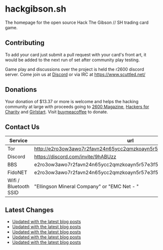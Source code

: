 # hackgibson.sh
The homepage for the open source Hack The Gibson // SH trading card game.


## Contributing

To add your card just submit a pull request with your card's front art, it would be added to the next run of set after community play testing.

Game play and discussions over the project is held the r2600 discord server. Come join us at [Discord](https://discord.com/invite/9hABUzz) or via IRC at https://www.scuttled.net/


## Donations

Your donation of $13.37 or more is welcome and helps the hacking community at large with proceeds going to [2600 Magazine](https://2600.com/), [Hackers for Charity](https://hackersforcharity.org) and [Girlstart](https://girlstart.org).  Visit [buymeacoffee](https://www.buymeacoffee.com/hackgibson.sh) to donate.


## Contact Us

Service | url
-|-
Tor | http://e2ro3ow3awo7r2favn24n65ycc2qmzkoayn5r57e3f56nvjwdcgg32ad.onion
Discord | https://discord.com/invite/9hABUzz
BBS | e2ro3ow3awo7r2favn24n65ycc2qmzkoayn5r57e3f56nvjwdcgg32ad.onion:23
FidoNET | e2ro3ow3awo7r2favn24n65ycc2qmzkoayn5r57e3f56nvjwdcgg32ad.onion:24554
Wifi / Bluetooth SSID | "Ellingson Mineral Company" or "EMC Net - <fidonet address>"

## Latest Changes
<!-- BLOG-POST-LIST:START -->
- [Updated with the latest blog posts](https://github.com/DFW2600/hackgibson.sh/commit/6b4d1a8f623a6a4c7351ee45d4bcad00c1051489)
- [Updated with the latest blog posts](https://github.com/DFW2600/hackgibson.sh/commit/e38aadac88b7fbd3ca8f7b78a5f1324b4214fa80)
- [Updated with the latest blog posts](https://github.com/DFW2600/hackgibson.sh/commit/97722a5058ba20b6522227fa296f55cd3485bb7d)
- [Updated with the latest blog posts](https://github.com/DFW2600/hackgibson.sh/commit/c677573227d02eb0a4869a1ebdc76d0f9ed5974e)
- [Updated with the latest blog posts](https://github.com/DFW2600/hackgibson.sh/commit/e20d93d59abfb978df5c884469077ac1afd738e7)
<!-- BLOG-POST-LIST:END -->
